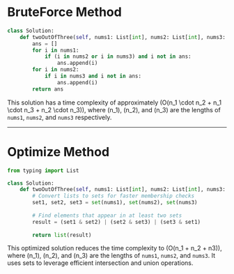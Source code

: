# BruteForce Method

```python
class Solution:
    def twoOutOfThree(self, nums1: List[int], nums2: List[int], nums3: List[int]) -> List[int]:
        ans = []
        for i in nums1:
            if (i in nums2 or i in nums3) and i not in ans: 
                ans.append(i)
        for i in nums2:
            if i in nums3 and i not in ans:
                ans.append(i)
        return ans
```

This solution has a time complexity of approximately \(O(n_1 \cdot n_2 + n_1 \cdot n_3 + n_2 \cdot n_3)\), where \(n_1\), \(n_2\), and \(n_3\) are the lengths of `nums1`, `nums2`, and `nums3` respectively.

---

# Optimize Method

```python
from typing import List

class Solution:
    def twoOutOfThree(self, nums1: List[int], nums2: List[int], nums3: List[int]) -> List[int]:
        # Convert lists to sets for faster membership checks
        set1, set2, set3 = set(nums1), set(nums2), set(nums3)
        
        # Find elements that appear in at least two sets
        result = (set1 & set2) | (set2 & set3) | (set3 & set1)
        
        return list(result)
```

This optimized solution reduces the time complexity to \(O(n_1 + n_2 + n3)\), where \(n_1\), \(n_2\), and \(n_3\) are the lengths of `nums1`, `nums2`, and `nums3`. It uses sets to leverage efficient intersection and union operations.

